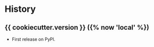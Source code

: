 History
=======

{{ cookiecutter.version }} ({% now 'local' %})
------------------

- First release on PyPI.
